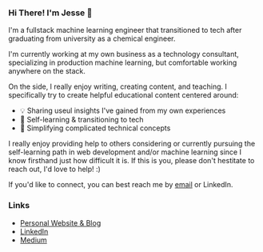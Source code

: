 ### Hi There! I'm Jesse 👋

I'm a fullstack machine learning engineer that transitioned to tech after graduating from university as a chemical engineer. 

I'm currently working at my own business as a technology consultant, specializing in production machine learning, but comfortable working anywhere on the stack. 

On the side, I really enjoy writing, creating content, and teaching. I specifically try to create helpful educational content centered around:
- 💡 Sharing useul insights I've gained from my own experiences
- 📖 Self-learning & transitioning to tech
- 🤖 Simplifying complicated technical concepts 

I really enjoy providing help to others considering or currently pursuing the self-learning path in web development and/or machine learning since I know firsthand just how difficult it is. If this is you, please don't hestitate to reach out, I'd love to help! :) 

If you'd like to connect, you can best reach me by [email](mailto:jesse.khaira10@gmail.com) or LinkedIn.

### Links
- [Personal Website & Blog](https://www.jessekhaira.com)
- [LinkedIn](https://www.linkedin.com/in/jesse-khaira)
- [Medium](https://medium.com/@jesse.khaira)

